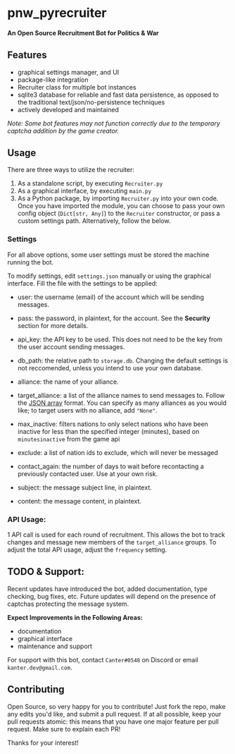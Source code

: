 # pnw_pyrecruiter
#### An Open Source Recruitment Bot for Politics & War

## Features
- graphical settings manager, and UI
- package-like integration
- Recruiter class for multiple bot instances
- sqlite3 database for reliable and fast data persistence, as opposed to the traditional text/json/no-persistence techniques
- actively developed and maintained

*Note: Some bot features may not function correctly due to the temporary captcha addition by the game creator.*

## Usage
There are three ways to utilize the recruiter:
1. As a standalone script, by executing `Recruiter.py`
2. As a graphical interface, by executing `main.py`
3. As a Python package, by importing `Recruiter.py` into your own code. Once you have imported the module, you can choose to pass your own config object (`Dict[str, Any]`) to the `Recruiter` constructor, or pass a custom settings path. Alternatively, follow the below.

### Settings
For all above options, some user settings must be stored the machine running the bot.

To modify settings, edit `settings.json` manually or using the graphical interface. Fill the file with the settings to be applied:
- user: the username (email) of the account which will be sending messages.
- pass: the password, in plaintext, for the account. See the **Security** section for more details.
- api_key: the API key to be used. This does not need to be the key from the user account sending messages.
- db_path: the relative path to `storage.db`. Changing the default settings is not reccomended, unless you intend to use your own database.

- alliance: the name of your alliance.
- target_alliance: a list of the alliance names to send messages to. Follow the [JSON array](https://www.w3schools.com/js/js_json_arrays.asp) format. You can specify as many alliances as you would like; to target users with no alliance, add `"None"`.
- max_inactive: filters nations to only select nations who have been inactive for less than the specified integer (minutes), based on `minutesinactive` from the game api
- exclude: a list of nation ids to exclude, which will never be messaged
- contact_again: the number of days to wait before recontacting a previously contacted user. Use at your own risk.

- subject: the message subject line, in plaintext.
- content: the message content, in plaintext.

### API Usage:
1 API call is used for each round of recruitment. This allows the bot to track changes and message new members of the `target_alliance` groups. To adjust the total API usage, adjust the `frequency` setting.


## TODO & Support:
Recent updates have introduced the bot, added documentation, type checking, bug fixes, etc.
Future updates will depend on the presence of captchas protecting the message system.

__Expect Improvements in the Following Areas:__
- documentation
- graphical interface
- maintenance and support

For support with this bot, contact `Canter#0548` on Discord or email `kanter.dev@gmail.com`.

## Contributing
Open Source, so very happy for you to contribute! Just fork the repo, make any edits you'd like, and submit a pull request. If at all possible, keep your pull requests atomic: this means that you have one major feature per pull request. Make sure to explain each PR!

Thanks for your interest!